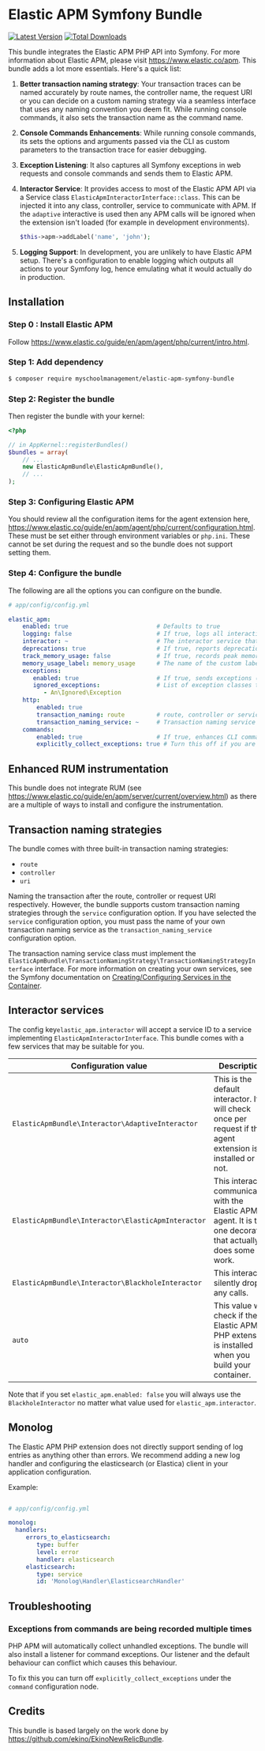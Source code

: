 Elastic APM Symfony Bundle
=====================

[![Latest Version](https://img.shields.io/github/release/MySchoolManagement/elastic-apm-symfony-bundle.svg?style=flat-square)](https://github.com/myschoolmanagement/elastic-apm-symfony-bundle/releases)
[![Total Downloads](https://img.shields.io/packagist/dt/myschoolmanagement/elastic-apm-symfony-bundle.svg?style=flat-square)](https://packagist.org/packages/myschoolmanagement/elastic-apm-symfony-bundle)

This bundle integrates the Elastic APM PHP API into Symfony. For more information about Elastic APM, please visit https://www.elastic.co/apm. This bundle adds a lot more essentials. Here's a quick list:

1. **Better transaction naming strategy**: Your transaction traces can be named accurately by route names, the controller name, the request URI or you can decide on a custom naming strategy via a seamless interface that uses any naming convention you deem fit. While running console commands, it also sets the transaction name as the command name.

2. **Console Commands Enhancements**: While running console commands, its sets the options and arguments passed via the CLI as custom parameters to the transaction trace for easier debugging.

3. **Exception Listening**: It also captures all Symfony exceptions in web requests and console commands and sends them to Elastic APM.

4. **Interactor Service**: It provides access to most of the Elastic APM API via a Service class `ElasticApmInteractorInterface::class`. This can be injected it into any class, controller, service to communicate with APM. If the `adaptive` interactive is used then any APM calls will be ignored when the extension isn't loaded (for example in development environments).

    ```php
    $this->apm->addLabel('name', 'john');
    ```

5. **Logging Support**: In development, you are unlikely to have Elastic APM setup. There's a configuration to enable logging which outputs all actions to your Symfony log, hence emulating what it would actually do in production.


## Installation

### Step 0 : Install Elastic APM

Follow https://www.elastic.co/guide/en/apm/agent/php/current/intro.html.

### Step 1: Add dependency

```bash
$ composer require myschoolmanagement/elastic-apm-symfony-bundle
```

### Step 2: Register the bundle

Then register the bundle with your kernel:

```php
<?php

// in AppKernel::registerBundles()
$bundles = array(
    // ...
    new ElasticApmBundle\ElasticApmBundle(),
    // ...
);
```

### Step 3: Configuring Elastic APM

You should review all the configuration items for the agent extension here, https://www.elastic.co/guide/en/apm/agent/php/current/configuration.html. These must be set either through environment variables or `php.ini`. These cannot be set during the request and so the bundle does not support setting them. 

### Step 4: Configure the bundle

The following are all the options you can configure on the bundle.

```yaml
# app/config/config.yml

elastic_apm:
    enabled: true                         # Defaults to true
    logging: false                        # If true, logs all interactions to the Symfony log (default: false)
    interactor: ~                         # The interactor service that is used. Setting enabled=false will override this value 
    deprecations: true                    # If true, reports deprecations to Elastic APM (default: true)
    track_memory_usage: false             # If true, records peak memory usage
    memory_usage_label: memory_usage      # The name of the custom label to write memory usage to
    exceptions:
       enabled: true                      # If true, sends exceptions (default: true)
       ignored_exceptions:                # List of exception classes to ignore
          - An\Ignored\Exception
    http:
        enabled: true
        transaction_naming: route         # route, controller or service (see below)
        transaction_naming_service: ~     # Transaction naming service (see below)
    commands: 
        enabled: true                     # If true, enhances CLI commands with options and arguments (default: true)
        explicitly_collect_exceptions: true # Turn this off if you are experiencing multiple reports of exceptions.
```

## Enhanced RUM instrumentation

This bundle does not integrate RUM (see https://www.elastic.co/guide/en/apm/server/current/overview.html) as there are a multiple of ways to install and configure the instrumentation.

## Transaction naming strategies

The bundle comes with three built-in transaction naming strategies:
- `route`
- `controller`
- `uri`
  
Naming the transaction after the route, controller or request URI respectively. However, the bundle supports custom transaction naming strategies through the `service` configuration option. If you have selected the `service` configuration option, you must pass the name of your own transaction naming service as the `transaction_naming_service` configuration option.

The transaction naming service class must implement the `ElasticApmBundle\TransactionNamingStrategy\TransactionNamingStrategyInterface` interface. For more information on creating your own services, see the Symfony documentation on [Creating/Configuring Services in the Container](http://symfony.com/doc/current/book/service_container.html#creating-configuring-services-in-the-container).

## Interactor services

The config key`elastic_apm.interactor` will accept a service ID to a service implementing `ElasticApmInteractorInterface`. 
This bundle comes with a few services that may be suitable for you. 

| Configuration value | Description |
| ------------------- | ----------- |
| `ElasticApmBundle\Interactor\AdaptiveInteractor` | This is the default interactor. It will check once per request if the agent extension is installed or not. | 
| `ElasticApmBundle\Interactor\ElasticApmInteractor` | This interactor communicates with the Elastic APM agent. It is the one decorator that actually does some work. | 
| `ElasticApmBundle\Interactor\BlackholeInteractor` | This interactor silently drops any calls. | 
| `auto` | This value will check if the Elastic APM PHP extension is installed when you build your container. | 

Note that if you set `elastic_apm.enabled: false` you will always use the `BlackholeInteractor` no matter what value 
used for `elastic_apm.interactor`.

## Monolog

The Elastic APM PHP extension does not directly support sending of log entries as anything other than errors. We recommend adding a new log handler and configuring the elasticsearch (or Elastica) client in your application configuration.

Example:

```yaml

# app/config/config.yml

monolog:
  handlers:
     errors_to_elasticsearch:
        type: buffer
        level: error
        handler: elasticsearch
     elasticsearch:
        type: service
        id: 'Monolog\Handler\ElasticsearchHandler'
```

## Troubleshooting

### Exceptions from commands are being recorded multiple times

PHP APM will automatically collect unhandled exceptions. The bundle will also install a listener for command exceptions. Our listener and the default behaviour can conflict which causes this behaviour. 

To fix this you can turn off `explicitly_collect_exceptions` under the `command` configuration node.


## Credits

This bundle is based largely on the work done by https://github.com/ekino/EkinoNewRelicBundle.

